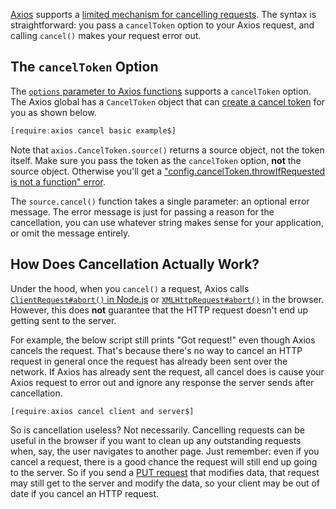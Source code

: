 [Axios](/axios) supports a [limited mechanism for cancelling requests](https://www.pluralsight.com/guides/all-need-to-know-about-axios). The syntax is straightforward: you pass a `cancelToken` option
to your Axios request, and calling `cancel()` makes your request error out.

The `cancelToken` Option
------------------------

The [`options` parameter to Axios functions](/tutorials/axios/options) supports a `cancelToken`
option. The Axios global has a `CancelToken` object that can [create a cancel token](https://github.com/axios/axios#cancellation) for you as shown below.

```javascript
[require:axios cancel basic example$]
```

Note that `axios.CancelToken.source()` returns a source object, not the token itself. Make sure you
pass the token as the `cancelToken` option, **not** the source object. Otherwise you'll get a
["config.cancelToken.throwIfRequested is not a function" error](https://decker.medium.com/typeerror-config-canceltoken-throwifrequested-is-not-a-function-6b7b20b54fa2).

The `source.cancel()` function takes a single parameter: an optional error message. The error
message is just for passing a reason for the cancellation, you can use whatever string makes sense
for your application, or omit the message entirely.

How Does Cancellation Actually Work?
------------------------------------

Under the hood, when you `cancel()` a request, Axios calls [`ClientRequest#abort()` in Node.js](https://nodejs.org/api/http.html#http_request_abort) or [`XMLHttpRequest#abort()`](https://developer.mozilla.org/en-US/docs/Web/API/XMLHttpRequest/abort) in the browser. However, this
does **not** guarantee that the HTTP request doesn't end up getting sent to the server.

For example, the below script still prints "Got request!" even though Axios cancels the request.
That's because there's no way to cancel an HTTP request in general once the request has already been
sent over the network. If Axios has already sent the request, all cancel does is cause your Axios
request to error out and ignore any response the server sends after cancellation.

```javascript
[require:axios cancel client and server$]
```

So is cancellation useless? Not necessarily. Cancelling requests can be useful in the browser if
you want to clean up any outstanding requests when, say, the user navigates to another page. Just
remember: even if you cancel a request, there is a good chance the request will still end up going
to the server. So if you send a [PUT request](/tutorials/axios/put) that modifies data, that request
may still get to the server and modify the data, so your client may be out of date if you cancel
an HTTP request.